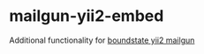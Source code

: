 # mailgun-yii2-embed
Additional functionality for [boundstate yii2 mailgun](https://github.com/boundstate/yii2-mailgun)
